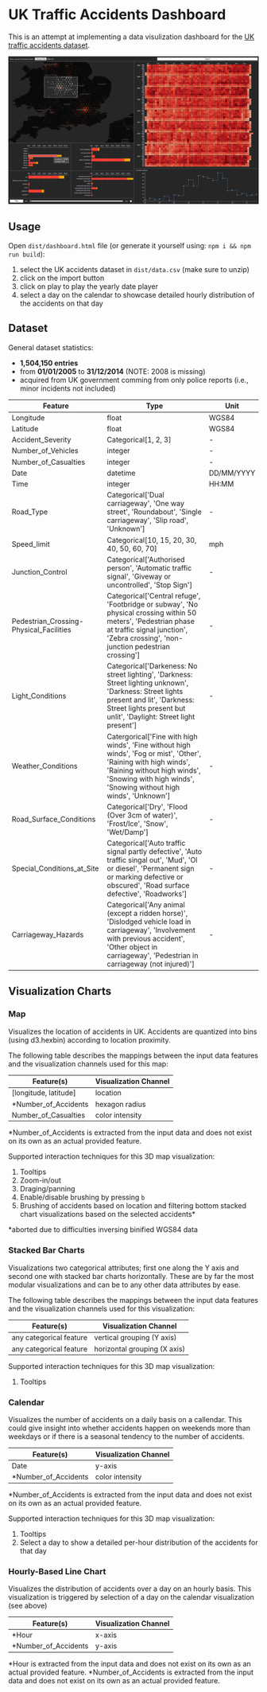 # UK Traffic Accidents Dashboard

This is an attempt at implementing a data visulization dashboard for the [UK traffic accidents dataset](https://www.kaggle.com/datasets/daveianhickey/2000-16-traffic-flow-england-scotland-wales/data).

![image](media/dashboard.PNG)

## Usage

Open `dist/dashboard.html` file (or generate it yourself using: `npm i && npm run build`):

1. select the UK accidents dataset in `dist/data.csv` (make sure to unzip)
2. click on the import button
3. click on play to play the yearly date player
4. select a day on the calendar to showcase detailed hourly distribution of the accidents on that day

## Dataset

General dataset statistics:

- **1,504,150 entries**
- from **01/01/2005** to **31/12/2014** (NOTE: 2008 is missing)
- acquired from UK government comming from only police reports (i.e., minor incidents not included)

| Feature                                 | Type                                                                                                                                                                                                                 | Unit       |
| --------------------------------------- | -------------------------------------------------------------------------------------------------------------------------------------------------------------------------------------------------------------------- | ---------- |
| Longitude                               | float                                                                                                                                                                                                                | WGS84      |
| Latitude                                | float                                                                                                                                                                                                                | WGS84      |
| Accident_Severity                       | Categorical[1, 2, 3]                                                                                                                                                                                                 | -          |
| Number_of_Vehicles                      | integer                                                                                                                                                                                                              | -          |
| Number_of_Casualties                    | integer                                                                                                                                                                                                              | -          |
| Date                                    | datetime                                                                                                                                                                                                             | DD/MM/YYYY |
| Time                                    | integer                                                                                                                                                                                                              | HH:MM      |
| Road_Type                               | Categorical['Dual carriageway', 'One way street', 'Roundabout', 'Single carriageway', 'Slip road', 'Unknown']                                                                                                        | -          |
| Speed_limit                             | Categorical[10, 15, 20, 30, 40, 50, 60, 70]                                                                                                                                                                          | mph        |
| Junction_Control                        | Categorical['Authorised person', 'Automatic traffic signal', 'Giveway or uncontrolled', 'Stop Sign']                                                                                                                 | -          |
| Pedestrian_Crossing-Physical_Facilities | Categorical['Central refuge', 'Footbridge or subway', 'No physical crossing within 50 meters', 'Pedestrian phase at traffic signal junction', 'Zebra crossing', 'non-junction pedestrian crossing']                  | -          |
| Light_Conditions                        | Categorical['Darkeness: No street lighting', 'Darkness: Street lighting unknown', 'Darkness: Street lights present and lit', 'Darkness: Street lights present but unlit', 'Daylight: Street light present']          | -          |
| Weather_Conditions                      | Catergorical['Fine with high winds', 'Fine without high winds', 'Fog or mist', 'Other', 'Raining with high winds', 'Raining without high winds', 'Snowing with high winds', 'Snowing without high winds', 'Unknown'] | -          |
| Road_Surface_Conditions                 | Categorical['Dry', 'Flood (Over 3cm of water)', 'Frost/Ice', 'Snow', 'Wet/Damp']                                                                                                                                     | -          |
| Special_Conditions_at_Site              | Categorical['Auto traffic signal partly defective', 'Auto traffic singal out', 'Mud', 'Ol or diesel', 'Permanent sign or marking defective or obscured', 'Road surface defective', 'Roadworks']                      | -          |
| Carriageway_Hazards                     | Categorical['Any animal (except a ridden horse)', 'Dislodged vehicle load in carriageway', 'Involvement with previous accident', 'Other object in carriageway', 'Pedestrian in carriageway (not injured)']           | -          |

## Visualization Charts

### Map

Visualizes the location of accidents in UK. Accidents are quantized into bins (using d3.hexbin) according to
location proximity.

The following table describes the mappings between the input data features
and the visualization channels used for this map:

| Feature(s)            | Visualization Channel |
| --------------------- | --------------------- |
| [longitude, latitude] | location              |
| *Number_of_Accidents  | hexagon radius        |
| Number_of_Casualties  | color intensity       |

*Number_of_Accidents is extracted from the input data and does not exist on its own as an actual provided feature.

Supported interaction techniques for this 3D map visualization:

1. Tooltips
1. Zoom-in/out
1. Draging/panning
1. Enable/disable brushing by pressing `b`
1. Brushing of accidents based on location and filtering bottom stacked chart visualizations based on the selected accidents*

*aborted due to difficulties inversing binified WGS84 data

### Stacked Bar Charts

Visualizations two categorical attributes; first one along the Y axis and second one with stacked bar charts horizontally.
These are by far the most modular visualizations and can be to any other data attributes by ease.

The following table describes the mappings between the input data features
and the visualization channels used for this visualization:

| Feature(s)              | Visualization Channel        |
| ----------------------- | ---------------------------- |
| any categorical feature | vertical grouping (Y axis)   |
| any categorical feature | horizontal grouping (X axis) |

Supported interaction techniques for this 3D map visualization:

1. Tooltips

### Calendar

Visualizes the number of accidents on a daily basis on a callendar. This could give insight into
whether accidents happen on weekends more than weekdays or if there is a seasonal tendency to the number of accidents.

| Feature(s)           | Visualization Channel |
| -------------------- | --------------------- |
| Date                 | y-axis                |
| *Number_of_Accidents | color intensity       |

*Number_of_Accidents is extracted from the input data and does not exist on its own as an actual provided feature.

Supported interaction techniques for this 3D map visualization:

1. Tooltips
2. Select a day to show a detailed per-hour distribution of the accidents for that day
   
### Hourly-Based Line Chart

Visualizes the distribution of accidents over a day on an hourly basis. This visualization is triggered by selection
of a day on the calendar visualization (see above)

| Feature(s)           | Visualization Channel |
| -------------------- | --------------------- |
| *Hour                | x-axis                |
| *Number_of_Accidents | y-axis                |

*Hour is extracted from the input data and does not exist on its own as an actual provided feature.
*Number_of_Accidents is extracted from the input data and does not exist on its own as an actual provided feature.
